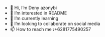 - 👋 Hi, I’m Deny azonybi
- 👀 I’m interested in README
- 🌱 I’m currently learning
- 💞️ I’m looking to collaborate on social media
- 📫 How to reach me 📞+6281775490257
